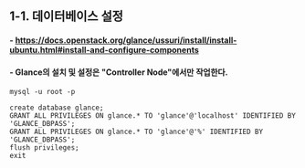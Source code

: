 ## 1-1. 데이터베이스 설정

#### - https://docs.openstack.org/glance/ussuri/install/install-ubuntu.html#install-and-configure-components

#### - Glance의 설치 및 설정은 "Controller Node"에서만 작업한다.
```
mysql -u root -p
```
```
create database glance;
GRANT ALL PRIVILEGES ON glance.* TO 'glance'@'localhost' IDENTIFIED BY 'GLANCE_DBPASS';
GRANT ALL PRIVILEGES ON glance.* TO 'glance'@'%' IDENTIFIED BY 'GLANCE_DBPASS';
flush privileges;
exit
```

